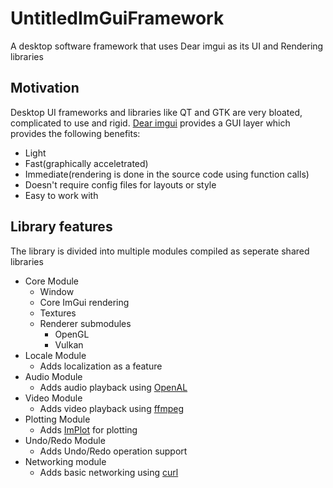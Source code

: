 # UntitledImGuiFramework
A desktop software framework that uses Dear imgui as its UI and Rendering libraries
## Motivation
Desktop UI frameworks and libraries like QT and GTK are very bloated, complicated to use and rigid. [Dear imgui](https://github.com/ocornut/imgui) provides a GUI layer which provides the following benefits:
- Light
- Fast(graphically acceletrated)
- Immediate(rendering is done in the source code using function calls)
- Doesn't require config files for layouts or style
- Easy to work with
## Library features
The library is divided into multiple modules compiled as seperate shared libraries
- Core Module
  - Window
  - Core ImGui rendering
  - Textures
  - Renderer submodules
    - OpenGL
    - Vulkan
- Locale Module
  - Adds localization as a feature
- Audio Module
  - Adds audio playback using [OpenAL](https://www.openal.org/)
- Video Module
  - Adds video playback using [ffmpeg](https://ffmpeg.org/)
- Plotting Module
  - Adds [ImPlot](https://github.com/epezent/implot) for plotting
- Undo/Redo Module
  - Adds Undo/Redo operation support
- Networking module
  - Adds basic networking using [curl]()

